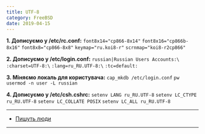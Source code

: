 ```yaml
---
title: UTF-8
category: FreeBSD
date: 2019-04-15
---
```


**1. Дописуємо у /etc/rc.conf:**
`font8x14="cp866-8x14"`
`font8x16="cp866b-8x16"`
`font8x8="cp866-8x8"`
`keymap="ru.koi8-r"`
`scrnmap="koi8-r2cp866"`

**2. Дописуємо у /etc/login.conf:**
`russian|Russian Users Accounts:\`
`:charset=UTF-8:\`
`:lang=ru_RU.UTF-8:\`
`:tc=default:`

**3. Міняємо локаль для користувача:**
`cap_mkdb /etc/login.conf`
`pw usermod -n user -L russian`

**4. Дописуємо у /etc/csh.cshrc:**
`setenv LANG ru_RU.UTF-8`
`setenv LC_CTYPE ru_RU.UTF-8`
`setenv LC_COLLATE POSIX`
`setenv LC_ALL ru_RU.UTF-8`

-----
* <a title="Пишуть люди" href="http://dazmalab.ru/?p=201" target="_blank">Пишуть люди</a>
-----